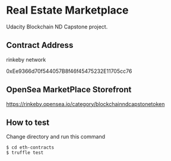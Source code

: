 # Real Estate Marketplace

Udacity Blockchain ND Capstone project.

## Contract Address

rinkeby network

0xEe9366d70f544057B8f46f45475232E11705cc76

## OpenSea MarketPlace Storefront

https://rinkeby.opensea.io/category/blockchainndcapstonetoken

## How to test

Change directory and run this command

```
$ cd eth-contracts
$ truffle test
```
